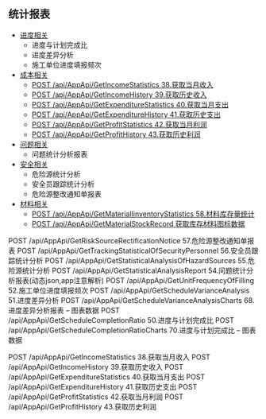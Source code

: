 ## 统计报表

* [进度相关](Progress/README.md)
    * 进度与计划完成比
    * 进度差异分析
    * 施工单位进度填报频次	
* [成本相关](Cost/README.md)
    * [POST /api/AppApi/GetIncomeStatistics 38.获取当月收入](Cost/GetIncomeStatistics.md)
    * [POST /api/AppApi/GetIncomeHistory 39.获取历史收入](Cost/GetIncomeHistory.md)
    * [POST /api/AppApi/GetExpenditureStatistics 40.获取当月支出](Cost/GetExpenditureStatistics.md)
    * [POST /api/AppApi/GetExpenditureHistory 41.获取历史支出](Cost/GetExpenditureHistory.md)
    * [POST /api/AppApi/GetProfitStatistics 42.获取当月利润](Cost/GetProfitStatistics.md)
    * [POST /api/AppApi/GetProfitHistory 43.获取历史利润](Cost/GetProfitHistory.md)
* [问题相关](Problem/README.md)
    * 问题统计分析报表
* [安全相关](Safework/README.md)
    * 危险源统计分析
    * 安全员跟踪统计分析
    * 危险源整改通知单报表
* [材料相关](Material/README.md)
    * [POST /api/AppApi/GetMaterialIinventoryStatistics 58.材料库存量统计](Material/GetMaterialIinventoryStatistics.md)
    * [POST /api/AppApi/GetMaterialStockRecord 获取库存材料图标数据](Material/GetMaterialStockRecord.md)







POST /api/AppApi/GetRiskSourceRectificationNotice 57.危险源整改通知单报表
POST /api/AppApi/GetTrackingStatisticalOfSecurityPersonnel 56.安全员跟踪统计分析
POST /api/AppApi/GetStatisticalAnalysisOfHazardSources 55.危险源统计分析
POST /api/AppApi/GetStatisticalAnalysisReport 54.问题统计分析报表(动态json,app注意解析)
POST /api/AppApi/GetUnitFrequencyOfFilling 52.施工单位进度填报频次
POST /api/AppApi/GetScheduleVarianceAnalysis 51.进度差异分析
POST /api/AppApi/GetScheduleVarianceAnalysisCharts 68.进度差异分析报表 – 图表数据
POST /api/AppApi/GetScheduleCompletionRatio 50.进度与计划完成比
POST /api/AppApi/GetScheduleCompletionRatioCharts 70.进度与计划完成比 – 图表数据



POST /api/AppApi/GetIncomeStatistics 38.获取当月收入
POST /api/AppApi/GetIncomeHistory 39.获取历史收入
POST /api/AppApi/GetExpenditureStatistics 40.获取当月支出
POST /api/AppApi/GetExpenditureHistory 41.获取历史支出
POST /api/AppApi/GetProfitStatistics 42.获取当月利润
POST /api/AppApi/GetProfitHistory 43.获取历史利润

